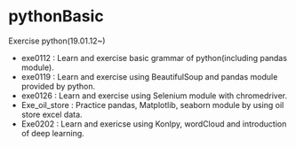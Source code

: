 # pythonBasic
Exercise python(19.01.12~)
* exe0112 : Learn and exercise basic grammar of python(including pandas module).
* exe0119 : Learn and exercise using BeautifulSoup and pandas module provided by python.
* exe0126 : Learn and exercise using Selenium module with chromedriver.
* Exe_oil_store : Practice pandas, Matplotlib, seaborn module by using oil store excel data.
* Exe0202 : Learn and exericse using Konlpy, wordCloud and introduction of deep learning.
